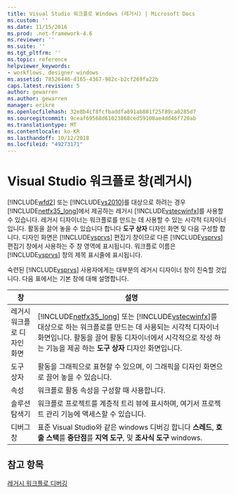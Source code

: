 ```yaml
---
title: Visual Studio 워크플로 Windows (레거시) | Microsoft Docs
ms.custom: ''
ms.date: 11/15/2016
ms.prod: .net-framework-4.6
ms.reviewer: ''
ms.suite: ''
ms.tgt_pltfrm: ''
ms.topic: reference
helpviewer_keywords:
- workflows, designer windows
ms.assetid: 78526446-d165-4367-982c-b2cf269fa22b
caps.latest.revision: 5
author: gewarren
ms.author: gewarren
manager: erikre
ms.openlocfilehash: 32e8b4cf8fcfbaddfa891ab881f25f89ca0285d7
ms.sourcegitcommit: 9ceaf69568d61023868ced59108ae4dd46f720ab
ms.translationtype: MT
ms.contentlocale: ko-KR
ms.lasthandoff: 10/12/2018
ms.locfileid: "49273171"
---
```

# <a name="visual-studio-workflow-windows-legacy"></a>Visual Studio 워크플로 창(레거시)
[!INCLUDE[wfd2](../includes/wfd2-md.md)] 또는 [!INCLUDE[vs2010](../includes/vs2010-md.md)]를 대상으로 하려는 경우 [!INCLUDE[netfx35_long](../includes/netfx35-long-md.md)]에서 제공하는 레거시 [!INCLUDE[vstecwinfx](../includes/vstecwinfx-md.md)]를 사용할 수 있습니다. 레거시 디자이너는 워크플로를 만드는 데 사용할 수 있는 시각적 디자이너입니다. 활동을 끌어 놓을 수 있습니다 합니다 **도구 상자** 디자인 화면 및 다음 구성할 합니다. 디자인 화면은 [!INCLUDE[vsprvs](../includes/vsprvs-md.md)] 편집기 창이므로 다른 [!INCLUDE[vsprvs](../includes/vsprvs-md.md)] 편집기 창에서 사용하는 주 창 영역에 표시됩니다. 워크플로 이름은 [!INCLUDE[vsprvs](../includes/vsprvs-md.md)] 창의 제목 표시줄에 표시됩니다.  
  
 숙련된 [!INCLUDE[vsprvs](../includes/vsprvs-md.md)] 사용자에게는 대부분의 레거시 디자이너 창이 친숙할 것입니다. 다음 표에서는 기본 창에 대해 설명합니다.  
  
|창|설명|  
|------------|-----------------|  
|레거시 워크플로 디자인 화면|[!INCLUDE[netfx35_long](../includes/netfx35-long-md.md)] 또는 [!INCLUDE[vstecwinfx](../includes/vstecwinfx-md.md)]를 대상으로 하는 워크플로를 만드는 데 사용되는 시각적 디자이너 화면입니다. 활동을 끌어 활동 디자이너에서 시각적으로 작성 하는 기능을 제공 하는 **도구 상자** 디자인 화면입니다.|  
|도구 상자|활동을 그래픽으로 표현할 수 있으며, 이 그래픽을 디자인 화면으로 끌어 놓을 수 있습니다.|  
|속성|워크플로 활동 속성을 구성할 때 사용합니다.|  
|솔루션 탐색기|워크플로 프로젝트를 계층적 트리 뷰에 표시하며, 여기서 프로젝트 관리 기능에 액세스할 수 있습니다.|  
|디버그 창|표준 Visual Studio와 같은 windows 디버깅 합니다 **스레드**, **호출 스택**를 **중단점**를 **지역 도구**, 및 **조사식 도구** windows.|  
  
## <a name="see-also"></a>참고 항목  
 [레거시 워크플로 디버깅](../workflow-designer/debugging-legacy-workflows.md)